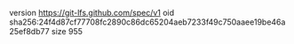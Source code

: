 version https://git-lfs.github.com/spec/v1
oid sha256:24f4d87cf77708fc2890c86dc65204aeb7233f49c750aaee19be46a25ef8db77
size 955
